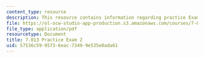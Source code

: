 ```yaml
---
content_type: resource
description: This resource contains information regarding practice Exam 2.
file: https://ol-ocw-studio-app-production.s3.amazonaws.com/courses/7-013-introductory-biology-spring-2013/57536c5995736eac73499e535e0ada61_MIT7_013S13_Exam_2.pdf
file_type: application/pdf
resourcetype: Document
title: 7.013 Practice Exam 2
uid: 57536c59-9573-6eac-7349-9e535e0ada61
---
```

